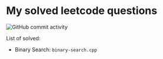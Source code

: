 # My solved leetcode questions

![GitHub commit activity](https://img.shields.io/github/commit-activity/w/hihu98/leetcode?style=plastic)

List of solved: 

- Binary Search: `binary-search.cpp`